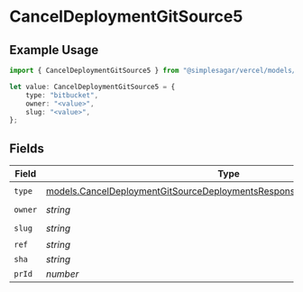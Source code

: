 # CancelDeploymentGitSource5

## Example Usage

```typescript
import { CancelDeploymentGitSource5 } from "@simplesagar/vercel/models/canceldeploymentop.js";

let value: CancelDeploymentGitSource5 = {
    type: "bitbucket",
    owner: "<value>",
    slug: "<value>",
};
```

## Fields

| Field                                                                                                                                                        | Type                                                                                                                                                         | Required                                                                                                                                                     | Description                                                                                                                                                  |
| ------------------------------------------------------------------------------------------------------------------------------------------------------------ | ------------------------------------------------------------------------------------------------------------------------------------------------------------ | ------------------------------------------------------------------------------------------------------------------------------------------------------------ | ------------------------------------------------------------------------------------------------------------------------------------------------------------ |
| `type`                                                                                                                                                       | [models.CancelDeploymentGitSourceDeploymentsResponse200ApplicationJSONType](../models/canceldeploymentgitsourcedeploymentsresponse200applicationjsontype.md) | :heavy_check_mark:                                                                                                                                           | N/A                                                                                                                                                          |
| `owner`                                                                                                                                                      | *string*                                                                                                                                                     | :heavy_check_mark:                                                                                                                                           | N/A                                                                                                                                                          |
| `slug`                                                                                                                                                       | *string*                                                                                                                                                     | :heavy_check_mark:                                                                                                                                           | N/A                                                                                                                                                          |
| `ref`                                                                                                                                                        | *string*                                                                                                                                                     | :heavy_minus_sign:                                                                                                                                           | N/A                                                                                                                                                          |
| `sha`                                                                                                                                                        | *string*                                                                                                                                                     | :heavy_minus_sign:                                                                                                                                           | N/A                                                                                                                                                          |
| `prId`                                                                                                                                                       | *number*                                                                                                                                                     | :heavy_minus_sign:                                                                                                                                           | N/A                                                                                                                                                          |